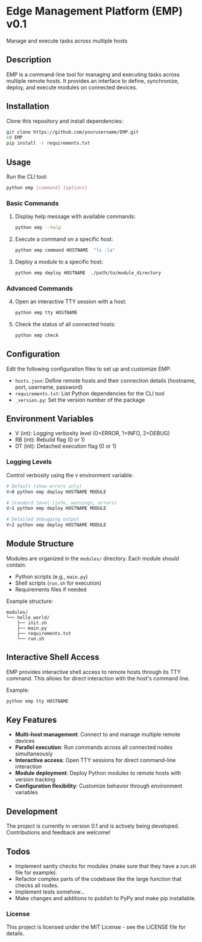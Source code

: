 # Edge Management Platform (EMP) v0.1

Manage and execute tasks across multiple hosts

## Description

EMP is a command-line tool for managing and executing tasks across multiple remote hosts. It provides an interface to define, synchronize, deploy, and execute modules on connected devices.

## Installation

Clone this repository and install dependencies:

```bash
git clone https://github.com/yourusername/EMP.git
cd EMP
pip install -r requirements.txt
```

## Usage

Run the CLI tool:

```bash
python emp [command] [options]
```

### Basic Commands

1. Display help message with available commands:

    ```bash
    python emp --help
    ```

2. Execute a command on a specific host:

    ```bash
    python emp command HOSTNAME  "ls -la"
    ```

3. Deploy a module to a specific host:

    ```bash
    python emp deploy HOSTNAME  ./path/to/module_directory
    ```

### Advanced Commands

4. Open an interactive TTY session with a host:

    ```bash
    python emp tty HOSTNAME 
    ```

5. Check the status of all connected hosts:

    ```bash
    python emp check
    ```

## Configuration

Edit the following configuration files to set up and customize EMP:

- `hosts.json`: Define remote hosts and their connection details (hostname, port, username, password)
- `requirements.txt`: List Python dependencies for the CLI tool
- `_version.py`: Set the version number of the package

## Environment Variables

- V (int): Logging verbosity level (0=ERROR, 1=INFO, 2=DEBUG)
- RB (int): Rebuild flag (0 or 1)
- DT (int): Detached execution flag (0 or 1)

### Logging Levels

Control verbosity using the `V` environment variable:

```bash
# Default (show errors only)
V=0 python emp deploy HOSTNAME MODULE

# Standard level (info, warnings, errors)
V=1 python emp deploy HOSTNAME MODULE

# Detailed debugging output
V=2 python emp deploy HOSTNAME MODULE
```

## Module Structure

Modules are organized in the `modules/` directory. Each module should contain:
- Python scripts (e.g., `main.py`)
- Shell scripts (`run.sh` for execution)
- Requirements files if needed

Example structure:

```
modules/
└── hello_world/
    ├── init.sh
    ├── main.py
    ├── requirements.txt
    └── run.sh
```

## Interactive Shell Access

EMP provides interactive shell access to remote hosts through its TTY command. This allows for direct interaction with the host's command line.

Example:

```bash
python emp tty HOSTNAME 
```

## Key Features

- **Multi-host management**: Connect to and manage multiple remote devices
- **Parallel execution**: Run commands across all connected nodes simultaneously
- **Interactive access**: Open TTY sessions for direct command-line interaction
- **Module deployment**: Deploy Python modules to remote hosts with version tracking
- **Configuration flexibility**: Customize behavior through environment variables

## Development

The project is currently in version 0.1 and is actively being developed. Contributions and feedback are welcome!

## Todos

 - Implement sanity checks for modules (make sure that they have a run.sh file for example).
 - Refactor complex parts of the codebase like the large function that checks all nodes.
 - Implement tests somehow...
 - Make changes and additions to publish to PyPy and make pip installable.

### License

This project is licensed under the MIT License - see the LICENSE file for details.